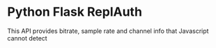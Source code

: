 # Python Flask ReplAuth

This API provides bitrate, sample rate and channel info that Javascript cannot detect